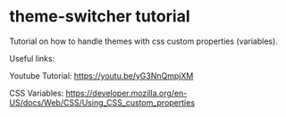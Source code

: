# theme-switcher tutorial

Tutorial on how to handle themes with css custom properties (variables).

Useful links:

Youtube Tutorial: https://youtu.be/yG3NnQmpjXM

CSS Variables: https://developer.mozilla.org/en-US/docs/Web/CSS/Using_CSS_custom_properties